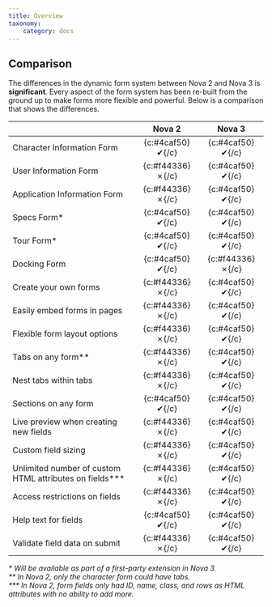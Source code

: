 ```yaml
---
title: Overview
taxonomy:
    category: docs
---
```


## Comparison

The differences in the dynamic form system between Nova 2 and Nova 3 is __significant__. Every aspect of the form system has been re-built from the ground up to make forms more flexible and powerful. Below is a comparison that shows the differences.

|   | Nova 2 | Nova 3 |
|---|:---:|:---:|
| Character Information Form | {c:#4caf50}✔{/c} | {c:#4caf50}✔{/c} |
| User Information Form | {c:#f44336}✗{/c} | {c:#4caf50}✔{/c} |
| Application Information Form | {c:#f44336}✗{/c} | {c:#4caf50}✔{/c} |
| Specs Form* | {c:#4caf50}✔{/c} | {c:#4caf50}✔{/c} |
| Tour Form* | {c:#4caf50}✔{/c} | {c:#4caf50}✔{/c} |
| Docking Form | {c:#4caf50}✔{/c} | {c:#f44336}✗{/c} |
| Create your own forms | {c:#f44336}✗{/c} | {c:#4caf50}✔{/c} |
| Easily embed forms in pages | {c:#f44336}✗{/c} | {c:#4caf50}✔{/c} |
| Flexible form layout options | {c:#f44336}✗{/c} | {c:#4caf50}✔{/c} |
| Tabs on any form** | {c:#f44336}✗{/c} | {c:#4caf50}✔{/c} |
| Nest tabs within tabs | {c:#f44336}✗{/c} | {c:#4caf50}✔{/c} |
| Sections on any form | {c:#4caf50}✔{/c} | {c:#4caf50}✔{/c} |
| Live preview when creating new fields | {c:#f44336}✗{/c} | {c:#4caf50}✔{/c} |
| Custom field sizing | {c:#f44336}✗{/c} | {c:#4caf50}✔{/c} |
| Unlimited number of custom HTML attributes on fields*** | {c:#f44336}✗{/c} | {c:#4caf50}✔{/c} |
| Access restrictions on fields | {c:#f44336}✗{/c} | {c:#4caf50}✔{/c} |
| Help text for fields | {c:#4caf50}✔{/c} | {c:#4caf50}✔{/c} |
| Validate field data on submit | {c:#f44336}✗{/c} | {c:#4caf50}✔{/c} |

_\* Will be available as part of a first-party extension in Nova 3._  
_\** In Nova 2, only the character form could have tabs._  
_\*** In Nova 2, form fields only had ID, name, class, and rows as HTML attributes with no ability to add more._
